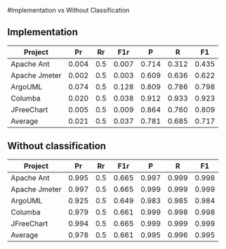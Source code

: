 #Implementation vs Without Classification

## Implementation

|Project      |  Pr |Rr | F1r |  P  |  R  |  F1 |
|-------------|-----|---|-----|-----|-----|-----|
|Apache Ant   |0.004|0.5|0.007|0.714|0.312|0.435| 
|Apache Jmeter|0.002|0.5|0.003|0.609|0.636|0.622| 
|ArgoUML      |0.074|0.5|0.128|0.809|0.786|0.798| 
|Columba      |0.020|0.5|0.038|0.912|0.933|0.923|
|JFreeChart   |0.005|0.5|0.009|0.864|0.760|0.809|
|Average      |0.021|0.5|0.037|0.781|0.685|0.717|

## Without classification

|Project      |  Pr |Rr | F1r |  P  |  R  |  F1 |
|-------------|-----|---|-----|-----|-----|-----|
|Apache Ant   |0.995|0.5|0.665|0.997|0.999|0.998| 
|Apache Jmeter|0.997|0.5|0.665|0.999|0.999|0.999| 
|ArgoUML      |0.925|0.5|0.649|0.983|0.985|0.984| 
|Columba      |0.979|0.5|0.661|0.999|0.998|0.998|
|JFreeChart   |0.994|0.5|0.665|0.999|0.999|0.999|
|Average      |0.978|0.5|0.661|0.995|0.996|0.995|